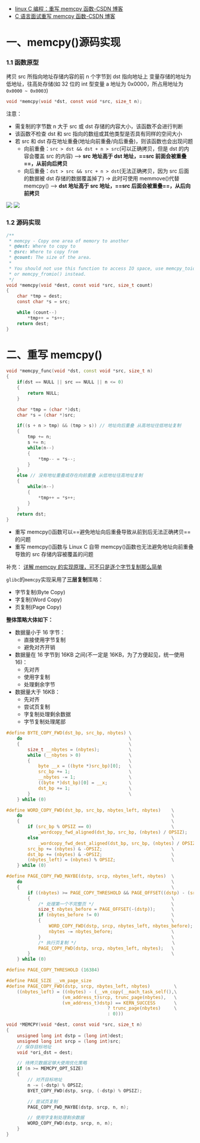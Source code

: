 - [linux C 编程：重写 memcpy 函数-CSDN 博客](https://blog.csdn.net/wangquan1992/article/details/108348864)
- [C 语言面试重写 memcpy 函数-CSDN 博客](https://blog.csdn.net/buhuidage/article/details/121368266)

# 一、memcpy()源码实现

### 1.1 函数原型

拷贝 src 所指向地址存储内容的前 n 个字节到 dst 指向地址上
变量存储的地址为低地址，往高处存储(如 32 位的 int 型变量 a 地址为 0x0000，所占用地址为`0x0000 ~ 0x0003`)

```c
void *memcpy(void *dst, const void *src, size_t n);
```

注意：

- 需复制的字节数 n 大于 src 或 dst 存储的内容大小，该函数不会进行判断
- 该函数不检查 dst 和 src 指向的数组或其他类型是否具有同样的空间大小
- 若 src 和 dst 存在地址重叠(地址向前重叠/向后重叠)，则该函数也会出现问题
  - 向前重叠：`src > dst && dst + n > src`(可以正确拷贝，但是 dst 的内容会覆盖 src 的内容) --> **src 地址高于 dst 地址，==src 前面会被重叠==，从前向后拷贝**
  - 向后重叠：`dst > src && src + n > dst`(无法正确拷贝，因为 src 后面的数据被 dst 存储的数据覆盖掉了) -> 此时可使用 memmove()代替 memcpy() --> **dst 地址高于 src 地址，==src 后面会被重叠==，从后向前拷贝**

![](https://s2.loli.net/2024/07/26/lqWtHDMCxIPv1Xh.png)
![](https://s2.loli.net/2024/07/26/wPMaWgRxmbjQcsS.png)

### 1.2 源码实现

```c
/**
 * memcpy - Copy one area of memory to another
 * @dest: Where to copy to
 * @src: Where to copy from
 * @count: The size of the area.
 *
 * You should not use this function to access IO space, use memcpy_toio()
 * or memcpy_fromio() instead.
 */
void *memcpy(void *dest, const void *src, size_t count)
{
	char *tmp = dest;
	const char *s = src;

	while (count--)
		*tmp++ = *s++;
	return dest;
}

```

# 二、重写 memcpy()

```cpp
void *memcpy_func(void *dst, const void *src, size_t n)
{
	if(dst == NULL || src == NULL || n <= 0)
	{
		return NULL;
	}

	char *tmp = (char *)dst;
	char *s = (char *)src;

	if((s + n > tmp) && (tmp > s)) // 地址向后重叠 从高地址往低地址复制
	{
		tmp += n;
		s += n;
		while(n--)
		{
			*tmp-- = *s--;
		}
	}
	else // 没有地址重叠或存在向前重叠 从低地址往高地址复制
	{
		while(n--)
		{
			*tmp++ = *s++;
		}
	}
	return dst;
}
```

- 重写 memcpy()函数可以==避免地址向后重叠导致从前到后无法正确拷贝==的问题
- 重写 memcpy()函数与 Linux C 自带 memcpy()函数也无法避免地址向前重叠导致的 src 存储内容被覆盖的问题

补充：
[详解 memcpy 的实现原理，可不只是逐个字节复制那么简单](https://mp.weixin.qq.com/s/juIApZVnq2Q-TY6mn9oTqQ)

`glibc`的`memcpy`实现采用了**三层复制**策略：

- 字节复制(Byte Copy)
- 字复制(Word Copy)
- 页复制(Page Copy)

**整体策略大体如下：**

- 数据量小于 16 字节：
  - 直接使用字节复制
  - 避免对齐开销
- 数据量在 16 字节到 16KB 之间(不一定是 16KB，为了方便起见，统一使用 16)：
  - 先对齐
  - 使用字复制
  - 处理剩余字节
- 数据量大于 16KB：
  - 先对齐
  - 尝试页复制
  - 字复制处理剩余数据
  - 字节复制处理尾部

```c
#define BYTE_COPY_FWD(dst_bp, src_bp, nbytes) \
    do                                        \
    {                                         \
        size_t __nbytes = (nbytes);           \
        while (__nbytes > 0)                  \
        {                                     \
            byte __x = ((byte *)src_bp)[0];   \
            src_bp += 1;                      \
            __nbytes -= 1;                    \
            ((byte *)dst_bp)[0] = __x;        \
            dst_bp += 1;                      \
        }                                     \
    } while (0)

#define WORD_COPY_FWD(dst_bp, src_bp, nbytes_left, nbytes)    \
    do                                                        \
    {                                                         \
        if (src_bp % OPSIZ == 0)                              \
            _wordcopy_fwd_aligned(dst_bp, src_bp, (nbytes) / OPSIZ);                                                       \
        else                                                  \
            _wordcopy_fwd_dest_aligned(dst_bp, src_bp, (nbytes) / OPSIZ);                                                     \
        src_bp += (nbytes) & -OPSIZ;                          \
        dst_bp += (nbytes) & -OPSIZ;                          \
        (nbytes_left) = (nbytes) % OPSIZ;                     \
    } while (0)

#define PAGE_COPY_FWD_MAYBE(dstp, srcp, nbytes_left, nbytes)  \
    do                                                        \
    {                                                         \
        if ((nbytes) >= PAGE_COPY_THRESHOLD && PAGE_OFFSET((dstp) - (srcp)) == 0)                            \
        {                                                     \
            /* 处理第一个不完整页 */                             \
            size_t nbytes_before = PAGE_OFFSET(-(dstp));      \
            if (nbytes_before != 0)                           \
            {                                                 \
                WORD_COPY_FWD(dstp, srcp, nbytes_left, nbytes_before);                                               \
                nbytes -= nbytes_before;                      \
            }                                                 \
            /* 执行页复制 */                                    \
            PAGE_COPY_FWD(dstp, srcp, nbytes_left, nbytes);   \
        }                                                     \
    } while (0)

#define PAGE_COPY_THRESHOLD (16384)

#define PAGE_SIZE __vm_page_size
#define PAGE_COPY_FWD(dstp, srcp, nbytes_left, nbytes)         \
    ((nbytes_left) = ((nbytes) - (__vm_copy(__mach_task_self(),\
                     (vm_address_t)srcp, trunc_page(nbytes),   \
                     (vm_address_t)dstp) == KERN_SUCCESS       \
                                      ? trunc_page(nbytes)     \
                                      : 0)))

void *MEMCPY(void *dest, const void *src, size_t n)
{
    unsigned long int dstp = (long int)dest;
    unsigned long int srcp = (long int)src;
    // 保存目标地址
    void *ori_dst = dest;

    // 待拷贝数据足够大使用优化策略
    if (n >= MEMCPY_OPT_SIZE)
    {
        // 对齐目标地址
        n -= (-dstp) % OPSIZ;
        BYET_COPY_FWD(dstp, srcp, (-dstp) % OPSIZ);

        // 尝试页复制
        PAGE_COPY_FWD_MAYBE(dstp, srcp, n, n);

        // 使用字复制处理剩余数据
        WORD_COPY_FWD(dstp, srcp, n, n);
    }
}
```
